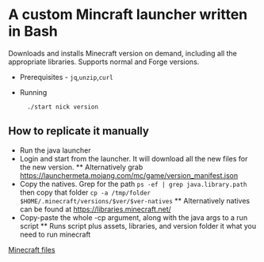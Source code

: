 # A custom Mincraft launcher written in Bash

Downloads and installs Minecraft version on demand, including all the appropriate libraries. Supports normal and Forge versions.

* Prerequisites - `jq`,`unzip`,`curl`

* Running

        ./start nick version

## How to replicate it manually

* Run the java launcher
* Login and start from the launcher. It will download all the new files for the new version.
** Alternatively grab https://launchermeta.mojang.com/mc/game/version_manifest.json
* Copy the natives. Grep for the path `ps -ef | grep java.library.path` then copy that folder `cp -a /tmp/folder $HOME/.minecraft/versions/$ver/$ver-natives`
** Alternatively natives can be found at https://libraries.minecraft.net/
* Copy-paste the whole -cp argument, along with the java args to a run script
** Runs script plus assets, libraries, and version folder it what you need to run minecraft

[Minecraft files](https://wiki.vg/Game_files)
